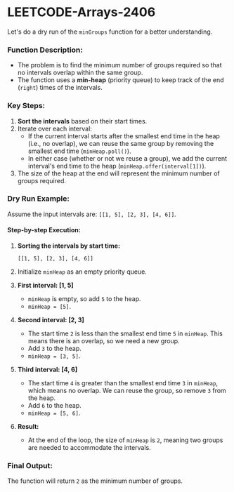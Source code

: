 # LEETCODE-Arrays-2406
Let's do a dry run of the `minGroups` function for a better understanding.

### Function Description:
- The problem is to find the minimum number of groups required so that no intervals overlap within the same group. 
- The function uses a **min-heap** (priority queue) to keep track of the end (`right`) times of the intervals.

### Key Steps:
1. **Sort the intervals** based on their start times.
2. Iterate over each interval:
   - If the current interval starts after the smallest end time in the heap (i.e., no overlap), we can reuse the same group by removing the smallest end time (`minHeap.poll()`).
   - In either case (whether or not we reuse a group), we add the current interval's end time to the heap (`minHeap.offer(interval[1])`).
3. The size of the heap at the end will represent the minimum number of groups required.

### Dry Run Example:

Assume the input intervals are: `[[1, 5], [2, 3], [4, 6]]`.

#### Step-by-step Execution:

1. **Sorting the intervals by start time:**
   ```
   [[1, 5], [2, 3], [4, 6]]
   ```

2. Initialize `minHeap` as an empty priority queue.

3. **First interval: [1, 5]**
   - `minHeap` is empty, so add `5` to the heap.
   - `minHeap = [5]`.

4. **Second interval: [2, 3]**
   - The start time `2` is less than the smallest end time `5` in `minHeap`. This means there is an overlap, so we need a new group.
   - Add `3` to the heap.
   - `minHeap = [3, 5]`.

5. **Third interval: [4, 6]**
   - The start time `4` is greater than the smallest end time `3` in `minHeap`, which means no overlap. We can reuse the group, so remove `3` from the heap.
   - Add `6` to the heap.
   - `minHeap = [5, 6]`.

6. **Result:**
   - At the end of the loop, the size of `minHeap` is `2`, meaning two groups are needed to accommodate the intervals.

### Final Output:
The function will return `2` as the minimum number of groups.
